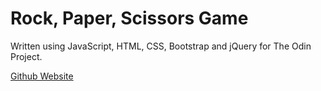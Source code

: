 # Rock, Paper, Scissors Game

Written using JavaScript, HTML, CSS, Bootstrap and jQuery for The Odin Project.

[Github Website](https://mrhallonline.github.io/rock-paper-scissors-js/)
